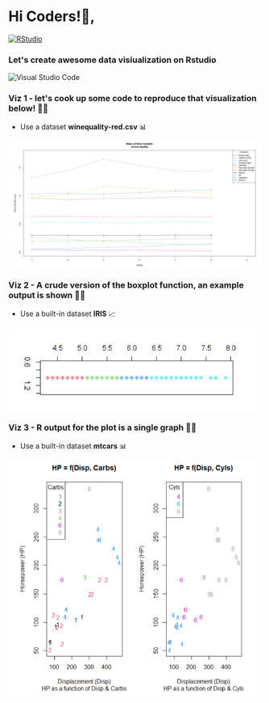 <p>
  <h1 align="left"><b>Hi Coders!👋,</b></h1>
</p>
<a target="_blank" href="https://www.rstudio.com/">
  <img alt="RStudio" src="https://img.shields.io/badge/RStudio-black?logo=rstudio&style=for-the-badge" height="28"/>
</a>

### Let's create awesome data visiualization on Rstudio 
<a target="_blank"><img alt="Visual Studio Code" src="https://img.shields.io/badge/Visual%20Studio%20Code-%2312100E.svg?logo=visual-studio-code&style=for-the-badge&logoColor=blue"/></a>

### Viz 1 - let's cook up some code to reproduce that visualization below! 🚀✨
 - Use a dataset **winequality-red.csv** 📊
<img align="center" alt="GIF" src="https://github.com/DJJamsran/images/blob/main/snp1.png" width="750"/>

### Viz 2 - A crude version of the boxplot function, an example output is shown 🚀✨
 - Use a built-in dataset **IRIS** 📈
<img align="center" alt="GIF" src="https://github.com/DJJamsran/images/blob/main/snp2.png" width="750"/>

### Viz 3 - R output for the plot is a single graph 🚀✨
- Use a built-in dataset **mtcars** 📊
<img align="center" alt="GIF" src="https://github.com/DJJamsran/images/blob/main/snp3.png" width="750"/>
